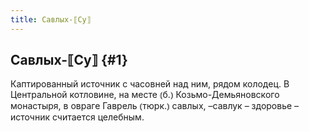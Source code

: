 ```yaml
---
title: Савлых-⟦Су⟧
---
```

## Савлых-⟦Су⟧ {#1}

Каптированный источник с часовней над ним, рядом колодец. В Центральной котловине, на месте ⦅б.⦆ Козьмо-Демьяновского монастыря, в овраге Гаврель ⦅тюрк.⦆ савлых, –савлук – здоровье – источник считается целебным.

